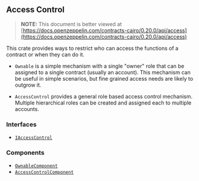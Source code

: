 ## Access Control

> **NOTE:** This document is better viewed at [https://docs.openzeppelin.com/contracts-cairo/0.20.0/api/access](https://docs.openzeppelin.com/contracts-cairo/0.20.0/api/access)

This crate provides ways to restrict who can access the functions of a contract or when they can do it.

- `Ownable` is a simple mechanism with a single "owner" role that can be assigned to a single contract (usually an
account). This mechanism can be useful in simple scenarios, but fine grained access needs are likely to outgrow it.

- `AccessControl` provides a general role based access control mechanism. Multiple hierarchical roles can be created
and assigned each to multiple accounts.

### Interfaces

- [`IAccessControl`](https://docs.openzeppelin.com/contracts-cairo/0.20.0/api/access#IAccessControl)

### Components

- [`OwnableComponent`](https://docs.openzeppelin.com/contracts-cairo/0.20.0/api/access#OwnableComponent)
- [`AccessControlComponent`](https://docs.openzeppelin.com/contracts-cairo/0.20.0/api/access#AccessControlComponent)
